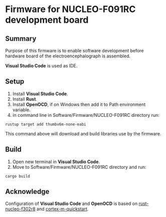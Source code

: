 # Firmware for NUCLEO-F091RC development board

## Summary
Purpose of this firmware is to enable software development before hardware board of the electroencephalograph is assembled.

__Visual Studio Code__ is used as IDE.

## Setup

1. Install __Visual Studio Code__.
1. Install __Rust__.
2. Install __OpenOCD__, if on Windows then add it to Path environment variable.
3. in command line in Software/Firmware/NUCLEO-F091RC directory run:

```rustup target add thumbv6m-none-eabi```

This command above will download and build libraries use by the firmware.

## Build

1. Open new terminal in __Visual Studio Code__.
2. Move to Software/Firmware/NUCLEO-F091RC directory and run:

```cargo build```

## Acknowledge

Configuration of __Visual Studio Code__ and __OpenOCD__ is based on [rust-nucleo-f302r8](https://github.com/larntz/rust-nucleo-f302r8) and [cortex-m-quickstart](https://github.com/rust-embedded/cortex-m-quickstart).


